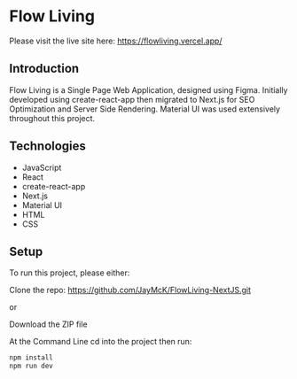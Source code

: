 # Flow Living

Please visit the live site here: https://flowliving.vercel.app/

## Introduction

Flow Living is a Single Page Web Application, designed using Figma. Initially developed using create-react-app then migrated to Next.js for SEO Optimization and Server Side Rendering. Material UI was used extensively throughout this project.

## Technologies

- JavaScript
- React
- create-react-app
- Next.js
- Material UI
- HTML
- CSS

## Setup

To run this project, please either:

Clone the repo: https://github.com/JayMcK/FlowLiving-NextJS.git

or

Download the ZIP file

At the Command Line cd into the project then run:

```sh
npm install
npm run dev
```
